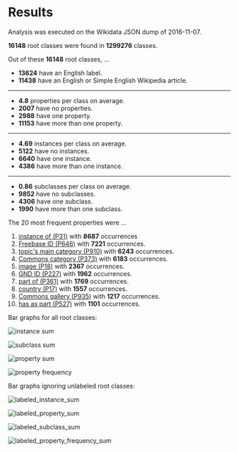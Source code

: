 # Results

Analysis was executed on the Wikidata JSON dump of 2016-11-07.

**16148** root classes were found in **1299276** classes.

Out of these **16148** root classes, ...

* **13624** have an English label.
* **11438** have an English or Simple English Wikipedia article.

---

* **4.8** properties per class on average.
* **2007** have no properties.
* **2988** have one property.
* **11153** have more than one property.

---

* **4.69** instances per class on average.
* **5122** have no instances.
* **6640** have one instance.
* **4386** have more than one instance.

---

* **0.86** subclasses per class on average.
* **9852** have no subclasses.
* **4306** have one subclass.
* **1990** have more than one subclass.

The 20 most frequent properties were ...

1. [instance of (P31)](https://www.wikidata.org/wiki/Property:P31) with **8687** occurrences
2. [Freebase ID (P646)](https://www.wikidata.org/wiki/Property:P646) with **7221** occurrences.
3. [topic's main category (P910)](https://www.wikidata.org/wiki/Property:P910) with **6243** occurrences.
4. [Commons category (P373)](https://www.wikidata.org/wiki/Property:P373) with **6183** occurrences.
5. [image (P18)](https://www.wikidata.org/wiki/Property:P18) with **2367** occurrences.
6. [GND ID (P227)](https://www.wikidata.org/wiki/Property:P227) with **1962** occurrences.
7. [part of (P361)](https://www.wikidata.org/wiki/Property:P361) with **1769** occurrences.
8. [country (P17)](https://www.wikidata.org/wiki/Property:P17) with **1557** occurrences.
9. [Commons gallery (P935)](https://www.wikidata.org/wiki/Property:P935) with **1217** occurrences.
10. [has as part (P527)](https://www.wikidata.org/wiki/Property:P527) with **1101** occurrences.

Bar graphs for all root classes:


![instance sum]


![subclass sum]


![property sum]


![property frequency]


Bar graphs ignoring unlabeled root classes:


![labeled_instance_sum]


![labeled_property_sum]


![labeled_subclass_sum]


![labeled_property_frequency_sum] 


[instance sum]: https://github.com/AlexBaier/bachelorthesis/blob/master/data_analysis/output/instance_sum_20161107.png
[property sum]: https://github.com/AlexBaier/bachelorthesis/blob/master/data_analysis/output/property_sum_20161107.png
[subclass sum]: https://github.com/AlexBaier/bachelorthesis/blob/master/data_analysis/output/subclass_sum_20161107.png
[property frequency]: https://github.com/AlexBaier/bachelorthesis/blob/master/data_analysis/output/property_frequency_20161107.png

[labeled_instance_sum]: https://github.com/AlexBaier/bachelorthesis/blob/master/data_analysis/output/labeled_instance_sum_20161107.png
[labeled_property_sum]: https://github.com/AlexBaier/bachelorthesis/blob/master/data_analysis/output/labeled_property_sum_20161107.png
[labeled_subclass_sum]: https://github.com/AlexBaier/bachelorthesis/blob/master/data_analysis/output/labeled_subclass_sum_20161107.png
[labeled_property_frequency_sum]: https://github.com/AlexBaier/bachelorthesis/blob/master/data_analysis/output/labeled_property_frequency_20161107.png
